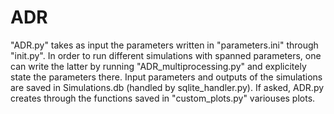 # ADR

"ADR.py" takes as input the parameters written in "parameters.ini" through "init.py".
In order to run different simulations with spanned parameters, one can write the latter by running "ADR_multiprocessing.py" and explicitely state the parameters there.
Input parameters and outputs of the simulations are saved in Simulations.db (handled by sqlite_handler.py).
If asked, ADR.py creates through the functions saved in "custom_plots.py" variouses plots.
